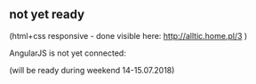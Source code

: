 ## not yet ready
(html+css responsive - done visible here: http://alltic.home.pl/3 )

AngularJS is not yet connected:

(will be ready during weekend 14-15.07.2018)


